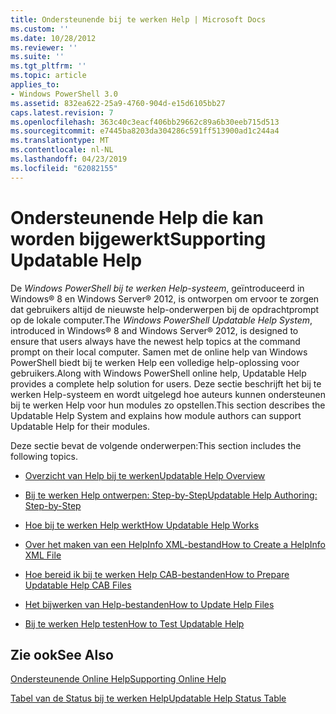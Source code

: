 ```yaml
---
title: Ondersteunende bij te werken Help | Microsoft Docs
ms.custom: ''
ms.date: 10/28/2012
ms.reviewer: ''
ms.suite: ''
ms.tgt_pltfrm: ''
ms.topic: article
applies_to:
- Windows PowerShell 3.0
ms.assetid: 832ea622-25a9-4760-904d-e15d6105bb27
caps.latest.revision: 7
ms.openlocfilehash: 363c40c3eacf406bb29662c89a6b30eeb715d513
ms.sourcegitcommit: e7445ba8203da304286c591ff513900ad1c244a4
ms.translationtype: MT
ms.contentlocale: nl-NL
ms.lasthandoff: 04/23/2019
ms.locfileid: "62082155"
---
```

# <a name="supporting-updatable-help"></a><span data-ttu-id="42da0-102">Ondersteunende Help die kan worden bijgewerkt</span><span class="sxs-lookup"><span data-stu-id="42da0-102">Supporting Updatable Help</span></span>

<span data-ttu-id="42da0-103">De *Windows PowerShell bij te werken Help-systeem*, geïntroduceerd in Windows® 8 en Windows Server® 2012, is ontworpen om ervoor te zorgen dat gebruikers altijd de nieuwste help-onderwerpen bij de opdrachtprompt op de lokale computer.</span><span class="sxs-lookup"><span data-stu-id="42da0-103">The *Windows PowerShell Updatable Help System*, introduced in Windows® 8 and Windows Server® 2012, is designed to ensure that users always have the newest help topics at the command prompt on their local computer.</span></span> <span data-ttu-id="42da0-104">Samen met de online help van Windows PowerShell biedt bij te werken Help een volledige help-oplossing voor gebruikers.</span><span class="sxs-lookup"><span data-stu-id="42da0-104">Along with Windows PowerShell online help, Updatable Help provides a complete help solution for users.</span></span> <span data-ttu-id="42da0-105">Deze sectie beschrijft het bij te werken Help-systeem en wordt uitgelegd hoe auteurs kunnen ondersteunen bij te werken Help voor hun modules zo opstellen.</span><span class="sxs-lookup"><span data-stu-id="42da0-105">This section describes the Updatable Help System and explains how module authors can support Updatable Help for their modules.</span></span>

<span data-ttu-id="42da0-106">Deze sectie bevat de volgende onderwerpen:</span><span class="sxs-lookup"><span data-stu-id="42da0-106">This section includes the following topics.</span></span>

- [<span data-ttu-id="42da0-107">Overzicht van Help bij te werken</span><span class="sxs-lookup"><span data-stu-id="42da0-107">Updatable Help Overview</span></span>](./updatable-help-overview.md)

- [<span data-ttu-id="42da0-108">Bij te werken Help ontwerpen: Step-by-Step</span><span class="sxs-lookup"><span data-stu-id="42da0-108">Updatable Help Authoring: Step-by-Step</span></span>](./updatable-help-authoring-step-by-step.md)

- [<span data-ttu-id="42da0-109">Hoe bij te werken Help werkt</span><span class="sxs-lookup"><span data-stu-id="42da0-109">How Updatable Help Works</span></span>](./how-updatable-help-works.md)

- [<span data-ttu-id="42da0-110">Over het maken van een HelpInfo XML-bestand</span><span class="sxs-lookup"><span data-stu-id="42da0-110">How to Create a HelpInfo XML File</span></span>](./how-to-create-a-helpinfo-xml-file.md)

- [<span data-ttu-id="42da0-111">Hoe bereid ik bij te werken Help CAB-bestanden</span><span class="sxs-lookup"><span data-stu-id="42da0-111">How to Prepare Updatable Help CAB Files</span></span>](./how-to-prepare-updatable-help-cab-files.md)

- [<span data-ttu-id="42da0-112">Het bijwerken van Help-bestanden</span><span class="sxs-lookup"><span data-stu-id="42da0-112">How to Update Help Files</span></span>](./how-to-update-help-files.md)

- [<span data-ttu-id="42da0-113">Bij te werken Help testen</span><span class="sxs-lookup"><span data-stu-id="42da0-113">How to Test Updatable Help</span></span>](./how-to-test-updatable-help.md)

## <a name="see-also"></a><span data-ttu-id="42da0-114">Zie ook</span><span class="sxs-lookup"><span data-stu-id="42da0-114">See Also</span></span>

[<span data-ttu-id="42da0-115">Ondersteunende Online Help</span><span class="sxs-lookup"><span data-stu-id="42da0-115">Supporting Online Help</span></span>](./supporting-online-help.md)

[<span data-ttu-id="42da0-116">Tabel van de Status bij te werken Help</span><span class="sxs-lookup"><span data-stu-id="42da0-116">Updatable Help Status Table</span></span>](https://www.microsoft.com/en-us/itpro/windows)